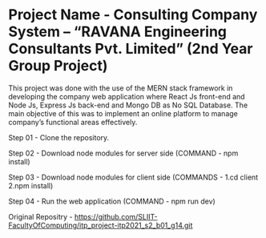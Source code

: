 # Project Name - Consulting Company System – “RAVANA Engineering Consultants Pvt. Limited” (2nd Year Group Project)

This project was done with the use of the MERN stack framework in developing the company web application where React Js front-end and Node Js, Express Js back-end and Mongo DB as No SQL Database. The main objective of this was to implement an online platform to manage company’s functional areas effectively.

Step 01 - Clone the repository.

Step 02 - Download node modules for server side (COMMAND - npm install)

Step 03 -  Download node modules for client side (COMMANDS - 1.cd client   2.npm install)

Step 04 - Run the web application (COMMAND - npm run dev)

                      
Original Repositry - https://github.com/SLIIT-FacultyOfComputing/itp_project-itp2021_s2_b01_g14.git                      
